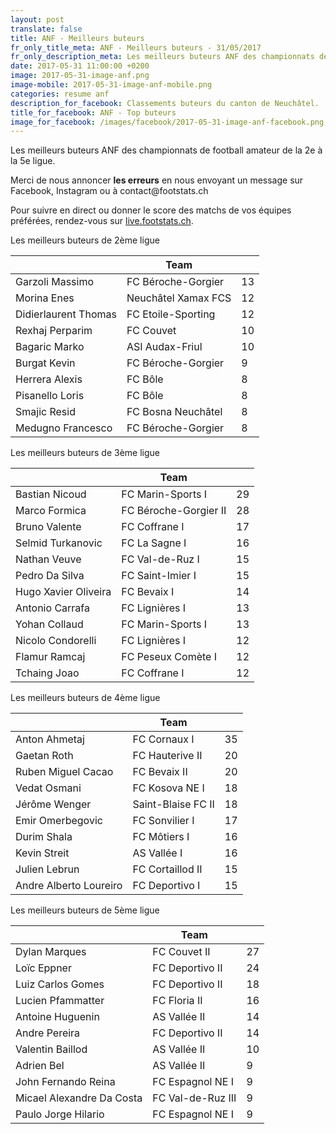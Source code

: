 ```yaml
---
layout: post
translate: false
title: ANF - Meilleurs buteurs
fr_only_title_meta: ANF - Meilleurs buteurs - 31/05/2017
fr_only_description_meta: Les meilleurs buteurs ANF des championnats de football amateur de la 2e à la 5e ligue - 31/05/2017
date: 2017-05-31 11:00:00 +0200
image: 2017-05-31-image-anf.png
image-mobile: 2017-05-31-image-anf-mobile.png
categories: resume anf
description_for_facebook: Classements buteurs du canton de Neuchâtel.
title_for_facebook: ANF - Top buteurs
image_for_facebook: /images/facebook/2017-05-31-image-anf-facebook.png
---
```

<p>Les meilleurs buteurs ANF des championnats de football amateur de la 2e à la 5e ligue.</p>
<p>Merci de nous annoncer <b>les erreurs</b> en nous envoyant un message sur Facebook, Instagram ou à contact@footstats.ch</p>
<p>Pour suivre en direct ou donner le score des matchs de vos équipes préférées, rendez-vous sur <a href='http://live.footstats.ch'>live.footstats.ch</a>.</p>

<p>Les meilleurs buteurs de 2ème ligue</p><table class="table"><thead><tr><th><i class="fa fa-male"></i></th><th>Team</th><th><i class="fa fa-futbol-o"></i></th></tr></thead><tbody><tr><td>Garzoli Massimo</td><td>FC Béroche-Gorgier</td><td>13</td></tr><tr><td>Morina Enes</td><td>Neuchâtel Xamax FCS</td><td>12</td></tr><tr><td>Didierlaurent Thomas</td><td>FC Etoile-Sporting</td><td>12</td></tr><tr><td>Rexhaj Perparim</td><td>FC Couvet</td><td>10</td></tr><tr><td>Bagaric Marko</td><td>ASI Audax-Friul</td><td>10</td></tr><tr><td>Burgat Kevin</td><td>FC Béroche-Gorgier</td><td>9</td></tr><tr><td>Herrera Alexis</td><td>FC Bôle</td><td>8</td></tr><tr><td>Pisanello Loris</td><td>FC Bôle</td><td>8</td></tr><tr><td>Smajic Resid</td><td>FC Bosna Neuchâtel</td><td>8</td></tr><tr><td>Medugno Francesco</td><td>FC Béroche-Gorgier</td><td>8</td></tr></tbody></table><p>Les meilleurs buteurs de 3ème ligue</p><table class="table"><thead><tr><th><i class="fa fa-male"></i></th><th>Team</th><th><i class="fa fa-futbol-o"></i></th></tr></thead><tbody><tr><td>Bastian Nicoud</td><td>FC Marin-Sports I</td><td>29</td></tr><tr><td>Marco Formica</td><td>FC Béroche-Gorgier II</td><td>28</td></tr><tr><td>Bruno Valente</td><td>FC Coffrane I</td><td>17</td></tr><tr><td>Selmid Turkanovic</td><td>FC La Sagne I</td><td>16</td></tr><tr><td>Nathan Veuve</td><td>FC Val-de-Ruz I</td><td>15</td></tr><tr><td>Pedro Da Silva</td><td>FC Saint-Imier I</td><td>15</td></tr><tr><td>Hugo Xavier Oliveira</td><td>FC Bevaix I</td><td>14</td></tr><tr><td>Antonio Carrafa</td><td>FC Lignières I</td><td>13</td></tr><tr><td>Yohan Collaud</td><td>FC Marin-Sports I</td><td>13</td></tr><tr><td>Nicolo Condorelli</td><td>FC Lignières I</td><td>12</td></tr><tr><td>Flamur Ramcaj</td><td>FC Peseux Comète I</td><td>12</td></tr><tr><td>Tchaing Joao</td><td>FC Coffrane I</td><td>12</td></tr></tbody></table><p>Les meilleurs buteurs de 4ème ligue</p><table class="table"><thead><tr><th><i class="fa fa-male"></i></th><th>Team</th><th><i class="fa fa-futbol-o"></i></th></tr></thead><tbody><tr><td>Anton Ahmetaj</td><td>FC Cornaux I</td><td>35</td></tr><tr><td>Gaetan Roth</td><td>FC Hauterive II</td><td>20</td></tr><tr><td>Ruben Miguel Cacao</td><td>FC Bevaix II</td><td>20</td></tr><tr><td>Vedat Osmani</td><td>FC Kosova NE I</td><td>18</td></tr><tr><td>Jérôme Wenger</td><td>Saint-Blaise FC II</td><td>18</td></tr><tr><td>Emir Omerbegovic</td><td>FC Sonvilier I</td><td>17</td></tr><tr><td>Durim Shala</td><td>FC Môtiers I</td><td>16</td></tr><tr><td>Kevin Streit</td><td>AS Vallée I</td><td>16</td></tr><tr><td>Julien Lebrun</td><td>FC Cortaillod II</td><td>15</td></tr><tr><td>Andre Alberto Loureiro</td><td>FC Deportivo I</td><td>15</td></tr></tbody></table><p>Les meilleurs buteurs de 5ème ligue</p><table class="table"><thead><tr><th><i class="fa fa-male"></i></th><th>Team</th><th><i class="fa fa-futbol-o"></i></th></tr></thead><tbody><tr><td>Dylan Marques</td><td>FC Couvet II</td><td>27</td></tr><tr><td>Loïc Eppner</td><td>FC Deportivo II</td><td>24</td></tr><tr><td>Luiz Carlos Gomes</td><td>FC Deportivo II</td><td>18</td></tr><tr><td>Lucien Pfammatter</td><td>FC Floria II</td><td>16</td></tr><tr><td>Antoine Huguenin</td><td>AS Vallée II</td><td>14</td></tr><tr><td>Andre Pereira</td><td>FC Deportivo II</td><td>14</td></tr><tr><td>Valentin Baillod</td><td>AS Vallée II</td><td>10</td></tr><tr><td>Adrien Bel</td><td>AS Vallée II</td><td>9</td></tr><tr><td>John Fernando Reina</td><td>FC Espagnol NE I</td><td>9</td></tr><tr><td>Micael Alexandre Da Costa</td><td>FC Val-de-Ruz III</td><td>9</td></tr><tr><td>Paulo Jorge Hilario</td><td>FC Espagnol NE I</td><td>9</td></tr></tbody></table>